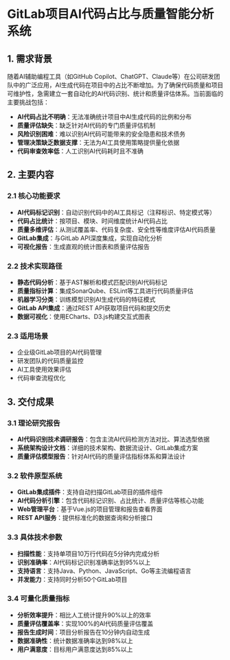 # GitLab项目AI代码占比与质量智能分析系统

## 1. 需求背景

随着AI辅助编程工具（如GitHub Copilot、ChatGPT、Claude等）在公司研发团队中的广泛应用，AI生成代码在项目中的占比不断增加。为了确保代码质量和项目可维护性，急需建立一套自动化的AI代码识别、统计和质量评估体系。当前面临的主要挑战包括：

- **AI代码占比不明确**：无法准确统计项目中AI生成代码的比例和分布
- **质量评估缺失**：缺乏针对AI代码的专门质量评估机制
- **风险识别困难**：难以识别AI代码可能带来的安全隐患和技术债务
- **管理决策缺乏数据支撑**：无法为AI工具使用策略提供量化依据
- **代码审查效率低**：人工识别AI代码耗时且不准确

## 2. 主要内容

### 2.1 核心功能要求
- **AI代码标记识别**：自动识别代码中的AI工具标记（注释标识、特定模式等）
- **代码占比统计**：按项目、模块、时间维度统计AI代码占比
- **质量多维评估**：从测试覆盖率、代码复杂度、安全性等维度评估AI代码质量
- **GitLab集成**：与GitLab API深度集成，实现自动化分析
- **可视化报告**：生成直观的统计图表和质量评估报告

### 2.2 技术实现路径
- **静态代码分析**：基于AST解析和模式匹配识别AI代码标记
- **质量指标计算**：集成SonarQube、ESLint等工具进行代码质量评估
- **机器学习分类**：训练模型识别AI生成代码的特征模式
- **GitLab API集成**：通过REST API获取项目代码和提交历史
- **数据可视化**：使用ECharts、D3.js构建交互式图表

### 2.3 适用场景
- 企业级GitLab项目的AI代码管理
- 研发团队的代码质量监控
- AI工具使用效果评估
- 代码审查流程优化

## 3. 交付成果

### 3.1 理论研究报告
- **AI代码识别技术调研报告**：包含主流AI代码检测方法对比、算法选型依据
- **系统架构设计文档**：详细的技术架构、数据流设计、GitLab集成方案
- **质量评估模型报告**：针对AI代码的质量评估指标体系和算法设计

### 3.2 软件原型系统
- **GitLab集成插件**：支持自动扫描GitLab项目的插件组件
- **AI代码分析引擎**：包含代码标记识别、占比统计、质量评估等核心功能
- **Web管理平台**：基于Vue.js的项目管理和报告查看界面
- **REST API服务**：提供标准化的数据查询和分析接口

### 3.3 具体技术参数
- **扫描性能**：支持单项目10万行代码在5分钟内完成分析
- **识别准确率**：AI代码标记识别准确率达到95%以上
- **支持语言**：支持Java、Python、JavaScript、Go等主流编程语言
- **并发能力**：支持同时分析50个GitLab项目

### 3.4 可量化质量指标
- **分析效率提升**：相比人工统计提升90%以上的效率
- **质量评估覆盖率**：实现100%的AI代码质量评估覆盖
- **报告生成时间**：项目分析报告在10分钟内自动生成
- **数据准确性**：统计数据准确率达到98%以上
- **用户满意度**：目标用户满意度达到85%以上